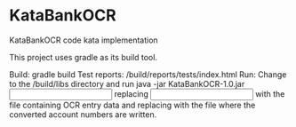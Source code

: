 KataBankOCR
===========

KataBankOCR code kata implementation

This project uses gradle as its build tool.

Build:  gradle build
Test reports:  <project dir>/build/reports/tests/index.html
Run:  Change to the <project dir>/build/libs directory and run
      java -jar KataBankOCR-1.0.jar <input filename> <output filename>
      replacing <input filename> with the file containing OCR entry data
      and replacing <output filename> with the file where the
      converted account numbers are written.

